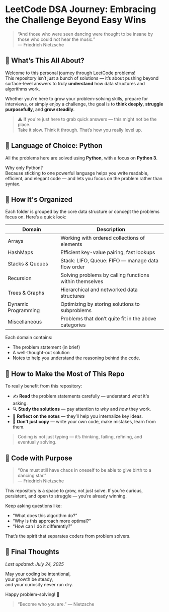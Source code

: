 # LeetCode DSA Journey: Embracing the Challenge Beyond Easy Wins

> “And those who were seen dancing were thought to be insane by those who could not hear the music.”  
> — Friedrich Nietzsche

## 🚀 What’s This All About?

Welcome to this personal journey through LeetCode problems!  
This repository isn’t just a bunch of solutions — it’s about pushing beyond surface-level answers to truly **understand** how data structures and algorithms work.

Whether you're here to grow your problem-solving skills, prepare for interviews, or simply enjoy a challenge, the goal is to **think deeply**, **struggle purposefully**, and **grow steadily**.

> ⚠️ If you're just here to grab quick answers — this might not be the place.  
Take it slow. Think it through. That’s how you really level up.

## 🐍 Language of Choice: Python

All the problems here are solved using **Python**, with a focus on **Python 3**.

Why only Python?  
Because sticking to one powerful language helps you write readable, efficient, and elegant code — and lets you focus on the problem rather than syntax.

## 🧭 How It's Organized

Each folder is grouped by the core data structure or concept the problems focus on. Here’s a quick look:

| Domain              | Description                                                  |
|---------------------|--------------------------------------------------------------|
| Arrays              | Working with ordered collections of elements                 |
| HashMaps            | Efficient key-value pairing, fast lookups                    |
| Stacks & Queues     | Stack: LIFO, Queue: FIFO — manage data flow order            |
| Recursion           | Solving problems by calling functions within themselves      |
| Trees & Graphs      | Hierarchical and networked data structures                   |
| Dynamic Programming | Optimizing by storing solutions to subproblems               |
| Miscellaneous       | Problems that don’t quite fit in the above categories        |

Each domain contains:
- The problem statement (in brief)
- A well-thought-out solution
- Notes to help you understand the reasoning behind the code.

## 🧠 How to Make the Most of This Repo

To really benefit from this repository:

- ✍️ **Read** the problem statements carefully — understand *what* it's asking.
- 🔍 **Study the solutions** — pay attention to *why* and *how* they work.
- 💭 **Reflect on the notes** — they’ll help you internalize key ideas.
- 🚫 **Don’t just copy** — write your own code, make mistakes, learn from them.

> Coding is not just typing — it’s thinking, failing, refining, and eventually solving.

## 🌱 Code with Purpose

> “One must still have chaos in oneself to be able to give birth to a dancing star.”  
> — Friedrich Nietzsche

This repository is a space to grow, not just solve. If you’re curious, persistent, and open to struggle — you’re already winning.

Keep asking questions like:
- “What does this algorithm do?”
- “Why is this approach more optimal?”
- “How can I do it differently?”

That’s the spirit that separates coders from problem solvers.

## 🏁 Final Thoughts

*Last updated: July 24, 2025*

May your coding be intentional,  
your growth be steady,  
and your curiosity never run dry.

Happy problem-solving! 🚀  
> “Become who you are.” — Nietzsche
